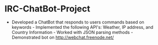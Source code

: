 # IRC-ChatBot-Project
- Developed a ChatBot that responds to users commands based on keywords - Implemented the following API's: Weather, IP address, and Country Information - Worked with JSON parsing methods - Demonstrated bot on http://webchat.freenode.net/
